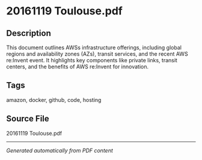 # 20161119 Toulouse.pdf

## Description
This document outlines AWSs infrastructure offerings, including global regions and availability zones (AZs), transit services, and the recent AWS re:Invent event. It highlights key components like private links, transit centers, and the benefits of AWS re:Invent for innovation.
## Tags
amazon, docker, github, code, hosting

## Source File
20161119 Toulouse.pdf

---
*Generated automatically from PDF content*
